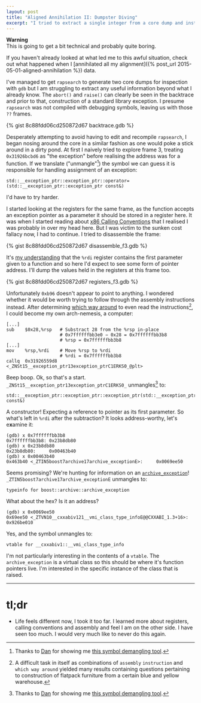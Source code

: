 ```yaml
---
layout: post
title: "Aligned Annihilation II: Dumpster Diving"
excerpt: "I tried to extract a single integer from a core dump and instead fell in to an abyss and learned how to be a computer."
---
```


<p class="message"><b>Warning</b></br>This is going to get a bit technical and probably quite boring.<p>

If you haven't already looked at what led me to this awful situation, check out what happened when
I [annihilated all my alignment]({% post_url 2015-05-01-aligned-annihilation %}) data.

I've managed to get `rapsearch` to generate two core dumps for inspection with `gdb` but I am struggling to
extract any useful information beyond what I already know. The `abort()` and `raise()` can clearly be
seen in the backtrace and prior to that, construction of a standard library exception. I presume `rapsearch`
was not compiled with debugging symbols, leaving us with those `??` frames.

{% gist 8c88fdd06cd250872d67 backtrace.gdb %}

Desperately attempting to avoid having to edit and recompile `rapsearch`, I began nosing around the core
in a similar fashion as one would poke a stick around in a dirty pond. At first I naively tried to explore
frame 3, treating `0x31926bcbd6` as "the exception" before realising the address was for a function.
If we translate ("unmangle"[^8]) the symbol we can guess it is responsible
for handling assignment of an exception:

```
std::__exception_ptr::exception_ptr::operator=(std::__exception_ptr::exception_ptr const&)
```

I'd have to try harder.

I started looking at the registers for the same frame, as the function accepts an exception pointer as a parameter
it should be stored in a register here. It was when I started reading about [x86 Calling Conventions](http://en.wikipedia.org/wiki/X86_calling_conventions#System_V_AMD64_ABI) that I realised I was
probably in over my head here. But I was victim to the sunken cost fallacy now, I had to continue.
I tried to disassemble the frame:

{% gist 8c88fdd06cd250872d67 disassemble_f3.gdb %}

It's [my understanding](http://stackoverflow.com/questions/2535989/what-are-the-calling-conventions-for-unix-linux-system-calls-on-x86-64)
that the `%rdi` register contains the first parameter given to a function and so here I'd expect to see
some form of pointer address. I'll dump the values held in the registers at this frame too.

{% gist 8c88fdd06cd250872d67 registers_f3.gdb %}

Unfortunately `0xb96` doesn't appear to point to anything. I wondered whether it would be
worth trying to follow through the assembly instructions instead.
After determining [which way around](http://en.wikibooks.org/wiki/X86_Assembly/GAS_Syntax) to even read
the instructions[^9], I could become my own arch-nemesis, a computer:

```
[...]
sub    $0x28,%rsp   # Substract 28 from the %rsp in-place
                    # 0x7ffffffbb3e0 − 0x28 = 0x7ffffffbb3b8
                    # %rsp = 0x7ffffffbb3b8
[...]
mov    %rsp,%rdi    # Move %rsp to %rdi
                    # %rdi = 0x7ffffffbb3b8
callq  0x31926559d8 <_ZNSt15__exception_ptr13exception_ptrC1ERKS0_@plt>
```
Beep boop. Ok, so that's a start. `_ZNSt15__exception_ptr13exception_ptrC1ERKS0_` unmangles[^8] to:

```
std::__exception_ptr::exception_ptr::exception_ptr(std::__exception_ptr::exception_ptr const&)
```

A constructor! Expecting a reference to pointer as its first parameter. So what's left in `%rdi`
after the subtraction? It looks address-worthy, let's e**x**amine it:

```
(gdb) x 0x7ffffffbb3b8
0x7ffffffbb3b8: 0x23b8db80
(gdb) x 0x23b8db80
0x23b8db80:     0x00463b40
(gdb) x 0x00463b40
0x463b40 <_ZTIN5boost7archive17archive_exceptionE>:     0x0069ee50
```

Seems promising? We're hunting for information on an [`archive_exception`](http://www.boost.org/doc/libs/1_37_0/libs/serialization/doc/exceptions.html)! `_ZTIN5boost7archive17archive_exceptionE` unmangles to:

```
typeinfo for boost::archive::archive_exception
```

What about the hex? Is it an address?

```
(gdb) x 0x0069ee50
0x69ee50 <_ZTVN10__cxxabiv121__vmi_class_type_infoE@@CXXABI_1.3+16>:    0x926be010
```

Yes, and the symbol unmangles to:

```
vtable for __cxxabiv1::__vmi_class_type_info
```

I'm not particularly interesting in the contents of a `vtable`. The `archive_exception` is a virtual class
so this should be where it's function pointers live. I'm interested in the specific instance of the class
that is raised.


* * *

# tl;dr
* Life feels different now, I took it too far. I learned more about registers, calling conventions and assembly and feel I am on the other side. I have seen too much. I would very much like to never do this again.


[^8]: Thanks to [Dan](http://bytecove.co.uk/) for showing me [this symbol demangling tool](http://demangler.com/).

[^9]: A difficult task in itself as combinations of `assembly` `instruction` and `which way around` yielded many
    results containing questions pertaining to construction of flatpack furniture from a certain blue and yellow warehouse.
